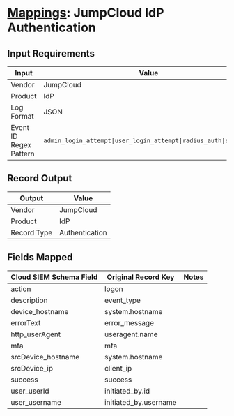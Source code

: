 # [Mappings](README.md): JumpCloud IdP Authentication

## Input Requirements

|Input|Value|
|-----|-----|
|Vendor|JumpCloud|
|Product|IdP|
|Log Format|JSON|
|Event ID Regex Pattern|`admin_login_attempt\|user_login_attempt\|radius_auth\|sso_auth`|

## Record Output

|Output|Value|
|------|-----|
|Vendor|JumpCloud|
|Product|IdP|
|Record Type|Authentication|

## Fields Mapped

|Cloud SIEM Schema Field|Original Record Key|Notes|
|-----------------------|-------------------|-----|
|action|logon||
|description|event_type||
|device_hostname|system.hostname||
|errorText|error_message||
|http_userAgent|useragent.name||
|mfa|mfa||
|srcDevice_hostname|system.hostname||
|srcDevice_ip|client_ip||
|success|success||
|user_userId|initiated_by.id||
|user_username|initiated_by.username||

